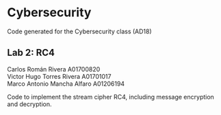 # Cybersecurity

Code generated for the Cybersecurity class (AD18)

##  Lab 2: RC4

Carlos Román Rivera           A01700820  
Victor Hugo Torres Rivera     A01701017  
Marco Antonio Mancha Alfaro   A01206194  

Code to implement the stream cipher RC4, including message encryption and decryption.
